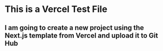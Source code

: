 # This is a Vercel Test File
## I am going to create a new project using the Next.js template from Vercel and upload it to Git Hub
